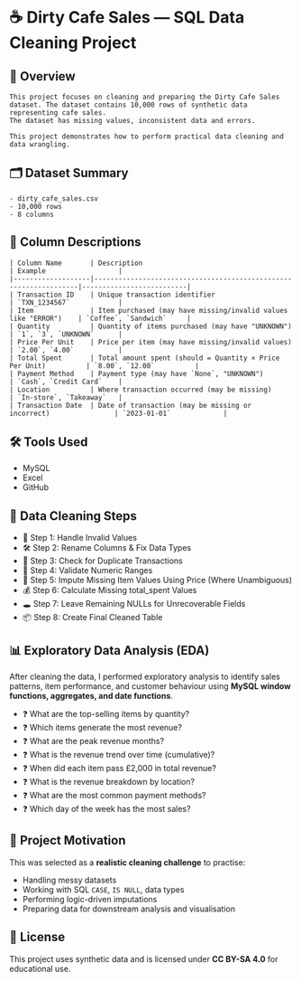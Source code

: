 # ☕ Dirty Cafe Sales — SQL Data Cleaning Project

## 📌 Overview 

    This project focuses on cleaning and preparing the Dirty Cafe Sales dataset. The dataset contains 10,000 rows of synthetic data representing cafe sales. 
    The dataset has missing values, inconsistent data and errors. 

    This project demonstrates how to perform practical data cleaning and data wrangling.

## 🗂️ Dataset Summary

    - dirty_cafe_sales.csv
    - 10,000 rows
    - 8 columns

## 📄 Column Descriptions

    | Column Name       | Description                                                      | Example                  |
    |-------------------|------------------------------------------------------------------|--------------------------|
    | Transaction ID    | Unique transaction identifier                                    | `TXN_1234567`            |
    | Item              | Item purchased (may have missing/invalid values like "ERROR")    | `Coffee`, `Sandwich`     |
    | Quantity          | Quantity of items purchased (may have "UNKNOWN")                 | `1`, `3`, `UNKNOWN`      |
    | Price Per Unit    | Price per item (may have missing/invalid values)                 | `2.00`, `4.00`           |
    | Total Spent       | Total amount spent (should = Quantity × Price Per Unit)          | `8.00`, `12.00`          |
    | Payment Method    | Payment type (may have `None`, "UNKNOWN")                        | `Cash`, `Credit Card`    |
    | Location          | Where transaction occurred (may be missing)                      | `In-store`, `Takeaway`   |
    | Transaction Date  | Date of transaction (may be missing or incorrect)                | `2023-01-01`             |

## 🛠️ Tools Used

  - MySQL
  - Excel
  - GitHub

## 🧼 Data Cleaning Steps

- 🧹 Step 1: Handle Invalid Values
- 🛠️ Step 2: Rename Columns & Fix Data Types
- 🔎 Step 3: Check for Duplicate Transactions
- 🔢 Step 4: Validate Numeric Ranges
- 🧠 Step 5: Impute Missing Item Values Using Price (Where Unambiguous)
- 💰 Step 6: Calculate Missing total_spent Values
- 🕳️ Step 7: Leave Remaining NULLs for Unrecoverable Fields
- 📦 Step 8: Create Final Cleaned Table

## 📊 Exploratory Data Analysis (EDA)
After cleaning the data, I performed exploratory analysis to identify sales patterns, item performance, and customer behaviour using **MySQL window functions, aggregates, and date functions**.
- ❓ What are the top-selling items by quantity?
- ❓ Which items generate the most revenue?
- ❓ What are the peak revenue months?
- ❓ What is the revenue trend over time (cumulative)?
- ❓ When did each item pass £2,000 in total revenue?
- ❓ What is the revenue breakdown by location?
- ❓ What are the most common payment methods?
- ❓ Which day of the week has the most sales?

## 🚀 Project Motivation
  This was selected as a **realistic cleaning challenge** to practise:
- Handling messy datasets
- Working with SQL `CASE`, `IS NULL`, data types
- Performing logic-driven imputations
- Preparing data for downstream analysis and visualisation

## 🔐 License 

   This project uses synthetic data and is licensed under **CC BY-SA 4.0** for educational use.
